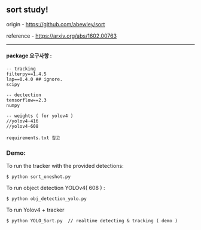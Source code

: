 

## sort study!

origin - https://github.com/abewley/sort

reference - https://arxiv.org/abs/1602.00763

-----
#### package 요구사항 :

```
-- tracking
filterpy==1.4.5
lap==0.4.0 ## ignore.
scipy

-- dectection
tensorflow==2.3
numpy

-- weights ( for yolov4 )
//yolov4-416
//yolov4-608

requirements.txt 참고
```


### Demo:
To run the tracker with the provided detections:
```
$ python sort_oneshot.py
```

To run object detection YOLOv4( 608 ) :
```
$ python obj_detection_yolo.py
```

To run Yolov4 + tracker
```
$ python YOLO_Sort.py  // realtime detecting & tracking ( demo )
```

